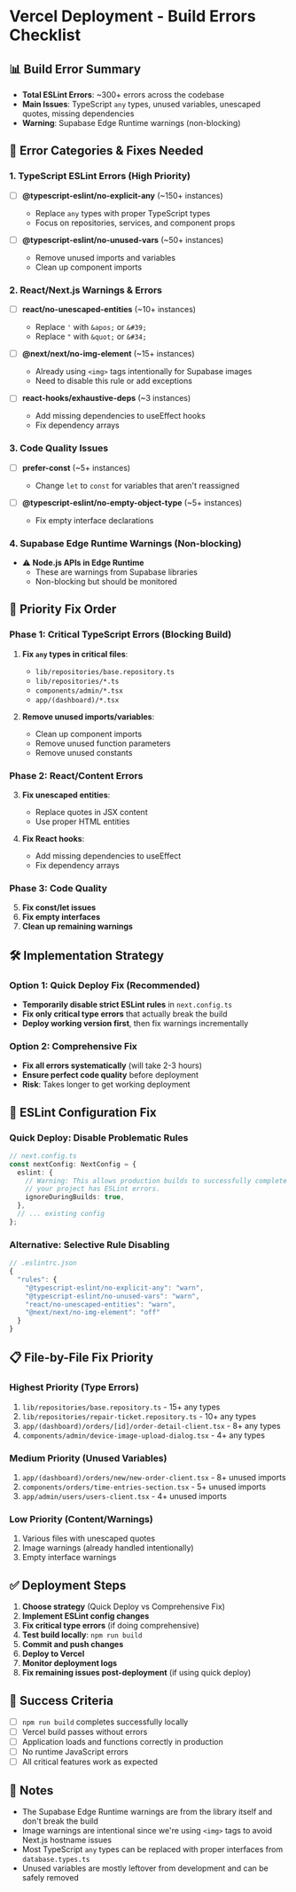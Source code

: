 # Vercel Deployment - Build Errors Checklist

## 📊 Build Error Summary
- **Total ESLint Errors**: ~300+ errors across the codebase
- **Main Issues**: TypeScript `any` types, unused variables, unescaped quotes, missing dependencies
- **Warning**: Supabase Edge Runtime warnings (non-blocking)

## 🔧 Error Categories & Fixes Needed

### 1. TypeScript ESLint Errors (High Priority)
- [ ] **@typescript-eslint/no-explicit-any** (~150+ instances)
  - Replace `any` types with proper TypeScript types
  - Focus on repositories, services, and component props
  
- [ ] **@typescript-eslint/no-unused-vars** (~50+ instances)
  - Remove unused imports and variables
  - Clean up component imports

### 2. React/Next.js Warnings & Errors
- [ ] **react/no-unescaped-entities** (~10+ instances)  
  - Replace `'` with `&apos;` or `&#39;`
  - Replace `"` with `&quot;` or `&#34;`
  
- [ ] **@next/next/no-img-element** (~15+ instances)
  - Already using `<img>` tags intentionally for Supabase images
  - Need to disable this rule or add exceptions

- [ ] **react-hooks/exhaustive-deps** (~3 instances)
  - Add missing dependencies to useEffect hooks
  - Fix dependency arrays

### 3. Code Quality Issues
- [ ] **prefer-const** (~5+ instances)
  - Change `let` to `const` for variables that aren't reassigned
  
- [ ] **@typescript-eslint/no-empty-object-type** (~5+ instances)
  - Fix empty interface declarations

### 4. Supabase Edge Runtime Warnings (Non-blocking)
- ⚠️ **Node.js APIs in Edge Runtime** 
  - These are warnings from Supabase libraries
  - Non-blocking but should be monitored

## 🎯 Priority Fix Order

### Phase 1: Critical TypeScript Errors (Blocking Build)
1. **Fix `any` types in critical files**:
   - `lib/repositories/base.repository.ts`
   - `lib/repositories/*.ts` 
   - `components/admin/*.tsx`
   - `app/(dashboard)/*.tsx`

2. **Remove unused imports/variables**:
   - Clean up component imports
   - Remove unused function parameters
   - Remove unused constants

### Phase 2: React/Content Errors
3. **Fix unescaped entities**:
   - Replace quotes in JSX content
   - Use proper HTML entities

4. **Fix React hooks**:
   - Add missing dependencies to useEffect
   - Fix dependency arrays

### Phase 3: Code Quality
5. **Fix const/let issues**
6. **Fix empty interfaces**
7. **Clean up remaining warnings**

## 🛠️ Implementation Strategy

### Option 1: Quick Deploy Fix (Recommended)
- **Temporarily disable strict ESLint rules** in `next.config.ts`
- **Fix only critical type errors** that actually break the build
- **Deploy working version first**, then fix warnings incrementally

### Option 2: Comprehensive Fix
- **Fix all errors systematically** (will take 2-3 hours)
- **Ensure perfect code quality** before deployment
- **Risk**: Takes longer to get working deployment

## 🚀 ESLint Configuration Fix

### Quick Deploy: Disable Problematic Rules
```typescript
// next.config.ts
const nextConfig: NextConfig = {
  eslint: {
    // Warning: This allows production builds to successfully complete even if
    // your project has ESLint errors.
    ignoreDuringBuilds: true,
  },
  // ... existing config
};
```

### Alternative: Selective Rule Disabling
```javascript
// .eslintrc.json
{
  "rules": {
    "@typescript-eslint/no-explicit-any": "warn",
    "@typescript-eslint/no-unused-vars": "warn", 
    "react/no-unescaped-entities": "warn",
    "@next/next/no-img-element": "off"
  }
}
```

## 📋 File-by-File Fix Priority

### Highest Priority (Type Errors)
1. `lib/repositories/base.repository.ts` - 15+ any types
2. `lib/repositories/repair-ticket.repository.ts` - 10+ any types  
3. `app/(dashboard)/orders/[id]/order-detail-client.tsx` - 8+ any types
4. `components/admin/device-image-upload-dialog.tsx` - 4+ any types

### Medium Priority (Unused Variables)
1. `app/(dashboard)/orders/new/new-order-client.tsx` - 8+ unused imports
2. `components/orders/time-entries-section.tsx` - 5+ unused imports
3. `app/admin/users/users-client.tsx` - 4+ unused imports

### Low Priority (Content/Warnings)
1. Various files with unescaped quotes
2. Image warnings (already handled intentionally)
3. Empty interface warnings

## ✅ Deployment Steps

1. **Choose strategy** (Quick Deploy vs Comprehensive Fix)
2. **Implement ESLint config changes**
3. **Fix critical type errors** (if doing comprehensive)
4. **Test build locally**: `npm run build`
5. **Commit and push changes**
6. **Deploy to Vercel**
7. **Monitor deployment logs**
8. **Fix remaining issues post-deployment** (if using quick deploy)

## 🎯 Success Criteria
- [ ] `npm run build` completes successfully locally
- [ ] Vercel build passes without errors
- [ ] Application loads and functions correctly in production
- [ ] No runtime JavaScript errors
- [ ] All critical features work as expected

## 📝 Notes
- The Supabase Edge Runtime warnings are from the library itself and don't break the build
- Image warnings are intentional since we're using `<img>` tags to avoid Next.js hostname issues
- Most TypeScript `any` types can be replaced with proper interfaces from `database.types.ts`
- Unused variables are mostly leftover from development and can be safely removed